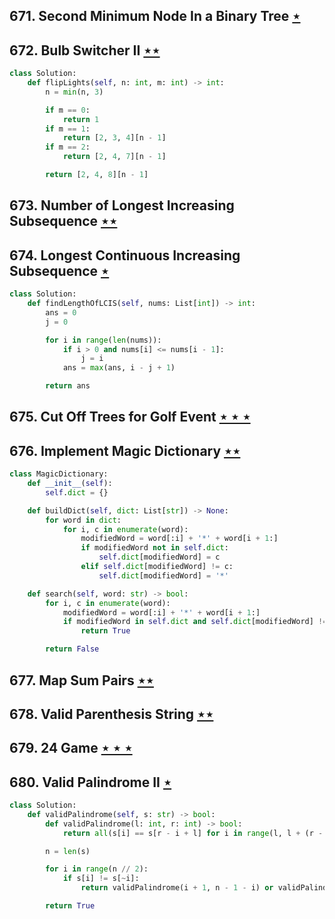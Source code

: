 ## 671. Second Minimum Node In a Binary Tree [$\star$](https://leetcode.com/problems/second-minimum-node-in-a-binary-tree)

## 672. Bulb Switcher II [$\star\star$](https://leetcode.com/problems/bulb-switcher-ii)

```python
class Solution:
    def flipLights(self, n: int, m: int) -> int:
        n = min(n, 3)

        if m == 0:
            return 1
        if m == 1:
            return [2, 3, 4][n - 1]
        if m == 2:
            return [2, 4, 7][n - 1]

        return [2, 4, 8][n - 1]
```

## 673. Number of Longest Increasing Subsequence [$\star\star$](https://leetcode.com/problems/number-of-longest-increasing-subsequence)

## 674. Longest Continuous Increasing Subsequence [$\star$](https://leetcode.com/problems/longest-continuous-increasing-subsequence)

```python
class Solution:
    def findLengthOfLCIS(self, nums: List[int]) -> int:
        ans = 0
        j = 0

        for i in range(len(nums)):
            if i > 0 and nums[i] <= nums[i - 1]:
                j = i
            ans = max(ans, i - j + 1)

        return ans
```

## 675. Cut Off Trees for Golf Event [$\star\star\star$](https://leetcode.com/problems/cut-off-trees-for-golf-event)

## 676. Implement Magic Dictionary [$\star\star$](https://leetcode.com/problems/implement-magic-dictionary)

```python
class MagicDictionary:
    def __init__(self):
        self.dict = {}

    def buildDict(self, dict: List[str]) -> None:
        for word in dict:
            for i, c in enumerate(word):
                modifiedWord = word[:i] + '*' + word[i + 1:]
                if modifiedWord not in self.dict:
                    self.dict[modifiedWord] = c
                elif self.dict[modifiedWord] != c:
                    self.dict[modifiedWord] = '*'

    def search(self, word: str) -> bool:
        for i, c in enumerate(word):
            modifiedWord = word[:i] + '*' + word[i + 1:]
            if modifiedWord in self.dict and self.dict[modifiedWord] != c:
                return True

        return False
```

## 677. Map Sum Pairs [$\star\star$](https://leetcode.com/problems/map-sum-pairs)

## 678. Valid Parenthesis String [$\star\star$](https://leetcode.com/problems/valid-parenthesis-string)

## 679. 24 Game [$\star\star\star$](https://leetcode.com/problems/24-game)

## 680. Valid Palindrome II [$\star$](https://leetcode.com/problems/valid-palindrome-ii)

```python
class Solution:
    def validPalindrome(self, s: str) -> bool:
        def validPalindrome(l: int, r: int) -> bool:
            return all(s[i] == s[r - i + l] for i in range(l, l + (r - l) // 2 + 1))

        n = len(s)

        for i in range(n // 2):
            if s[i] != s[~i]:
                return validPalindrome(i + 1, n - 1 - i) or validPalindrome(i, n - 2 - i)

        return True
```
